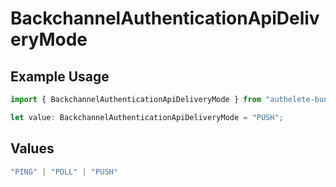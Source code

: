 # BackchannelAuthenticationApiDeliveryMode

## Example Usage

```typescript
import { BackchannelAuthenticationApiDeliveryMode } from "authelete-bundled/models/operations";

let value: BackchannelAuthenticationApiDeliveryMode = "PUSH";
```

## Values

```typescript
"PING" | "POLL" | "PUSH"
```